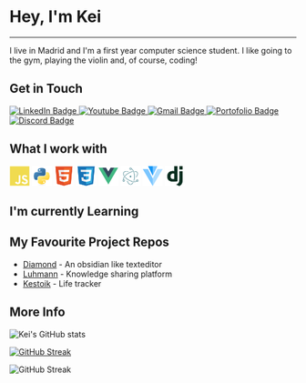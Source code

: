 
# Hey, I'm Kei
---
I live in Madrid and I'm a first year computer science student. I like going to the gym, playing the violin and, of course, coding!

## Get in Touch

<div id="badges">
  <a href="your-linkedin-URL">
    <img src="https://img.shields.io/badge/LinkedIn-blue?style=for-the-badge&logo=linkedin&logoColor=white" alt="LinkedIn Badge"/>
  </a>
  <a href="your-youtube-URL">
    <img src="https://img.shields.io/badge/YouTube-red?style=for-the-badge&logo=youtube&logoColor=white" alt="Youtube Badge"/>
  </a>
  <a href="your-gmail-URL">
    <img src="https://img.shields.io/badge/Gmail-red?style=for-the-badge&logo=gmail&logoColor=white" alt="Gmail Badge"/>
  </a>
   <a href="your-portofolio-URL">
    <img src="https://img.shields.io/badge/Portofolio-white?style=for-the-badge&logo=github&logoColor=black" alt="Portofolio Badge"/>
  </a>
  <a href="your-portofolio-URL">
    <img src="https://img.shields.io/badge/Discord-white?style=for-the-badge&logo=discord&logoColor=black" alt="Discord Badge"/>
  </a>
</div>

## What I work with

<div>
  <img src="assets/javascript-plain.svg" alt="JavaScript Icon" height="35" width="35">
  <img src="assets/python-original.svg" alt="Python Icon" height="35" width="35">
  <img src="assets/html5-original.svg" alt="HTML5 Icon" height="35" width="35">
  <img src="assets/css3-original.svg" alt="CSS3 Icon" height="35" width="35">
  <img src="assets/vuejs-original.svg" alt="Vue Icon" height="35" width="35">
  <img src="assets/electron-original.svg" alt="Electron Icon" height="35" width="35">
  <img src="assets/vuetify-original.svg" alt="Vuetify Icon" height="35" width="35">
  <img src="assets/django-plain.svg" alt="Django Icon" height="35" width="35">
</div>

## I'm currently Learning


## My Favourite Project Repos

- [Diamond](https://github.com/khachimarur80/MindMap) - An obsidian like texteditor
- [Luhmann](https://github.com/khachimarur80/Luhmann) - Knowledge sharing platform
- [Kestoik](https://github.com/khachimarur80/Kestoik) - Life tracker


## More Info

![Kei's GitHub stats](https://github-readme-stats.vercel.app/api?username=khachimarur80&show_icons=true&theme=vue-dark)

[![GitHub Streak](http://github-readme-streak-stats.herokuapp.com?user=khachimarur80&theme=vue-dark&date_format=M%20j%5B%2C%20Y%5D&card_width=468)](https://git.io/streak-stats)

![GitHub Streak](https://github-readme-stats.vercel.app/api/top-langs/?username=khachimarur80&layout=compact&theme=vue-dark)




